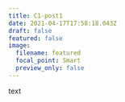 ```yaml
---
title: C1-post1
date: 2021-04-17T17:58:18.043Z
draft: false
featured: false
image:
  filename: featured
  focal_point: Smart
  preview_only: false
---
```

text